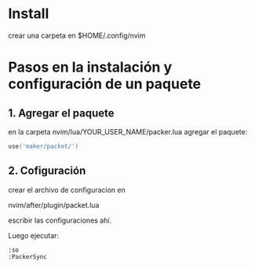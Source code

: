 # Install

crear una carpeta en $HOME/.config/nvim

# Pasos en la instalación y configuración de un paquete

## 1. Agregar el paquete

en la carpeta nvim/lua/YOUR_USER_NAME/packer.lua agregar el paquete:

```lua
use('maker/packet/')
```


## 2. Cofiguración

crear el archivo de configuracion en


nvim/after/plugin/packet.lua

escribir las configuraciones ahí.

Luego ejecutar:
```vim
:so
:PackerSync
```


